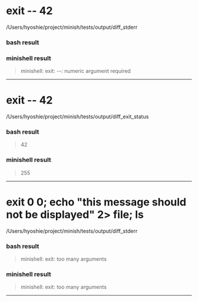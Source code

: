 # exit -- 42
/Users/hyoshie/project/minish/tests/output/diff_stderr
### bash result
### minishell result
> minishell: exit: --: numeric argument required
---
# exit -- 42
/Users/hyoshie/project/minish/tests/output/diff_exit_status
### bash result
> 42
### minishell result
> 255
---
# exit 0 0; echo "this message should not be displayed" 2> file; ls
/Users/hyoshie/project/minish/tests/output/diff_stderr
### bash result
> minishell: exit: too many arguments
### minishell result
> minishell: exit: too many arguments
---
